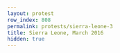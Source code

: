 ```yaml
---
layout: protest
row_index: 808
permalink: protests/sierra-leone-3
title: Sierra Leone, March 2016
hidden: true
---
```

